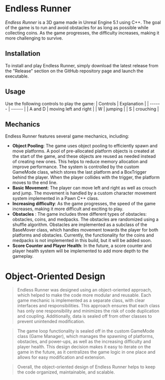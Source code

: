 # **Endless Runner**
_Endless Runner_ is a 3D game made in Unreal Engine 5.1 using C++. The goal of the game is to run and avoid obstacles for as long as possible while collecting coins. As the game progresses, the difficulty increases, making it more challenging to survive.

## Installation
To install and play Endless Runner, simply download the latest release from the "Release" section on the GitHub repository page and launch the executable.

## Usage
Use the following controls to play the game:
| Controls | Explanation |
| ------ | ------ |
| A and D |  moving left and right | 
| W |  jumping | 
| S |  crouching | 
## Mechanics
Endless Runner features several game mechanics, including:

- **Object Pooling**: The game uses object pooling to efficiently spawn and move platforms. A pool of pre-allocated platform objects is created at the start of the game, and these objects are reused as needed instead of creating new ones. This helps to reduce memory allocation and improve performance. The system is controlled by the custom GameMode class, which stores the last platform and a BoxTrigger behind the player. When the player collides with the trigger, the platform moves to the end line.
- **Basic Movement**: The player can move left and right as well as crouch and jump. The movement is handled by a custom character movement system implemented in a Pawn C++ class.
- **Increasing difficulty**: As the game progresses, the speed of the game increases, making it more difficult and exciting to play.
- **Obstacles** : The game includes three different types of obstacles: obstacles, coins, and medpacks. The obstacles are randomized using a shuffle algorithm. Obstacles are implemented as a subclass of the BaseMover class, which handles movement towards the player for both platforms and obstacles. Currently, the functionality for the coins and medpacks is not implemented in this build, but it will be added soon.
- **Score Counter and Player Health**: In the future, a score counter and player health system will be implemented to add more depth to the gameplay.
# Object-Oriented Design
 > Endless Runner was designed using an object-oriented approach, which helped to make the code more modular and reusable. Each game mechanic is implemented as a separate class, with clear interfaces and responsibilities. This approach ensures that each class has only one responsibility and minimizes the risk of code duplication and coupling. Additionally, data is sealed off from other classes to prevent unintended modification.
 
 > The game loop functionality is sealed off in the custom GameMode class (Game Manager), which manages the spawning of platforms, obstacles, and power-ups, as well as the increasing difficulty and player health. This design decision makes it easy to iterate on the game in the future, as it centralizes the game logic in one place and allows for easy modification and extension.

> Overall, the object-oriented design of Endless Runner helps to keep the code organized, maintainable, and scalable.
